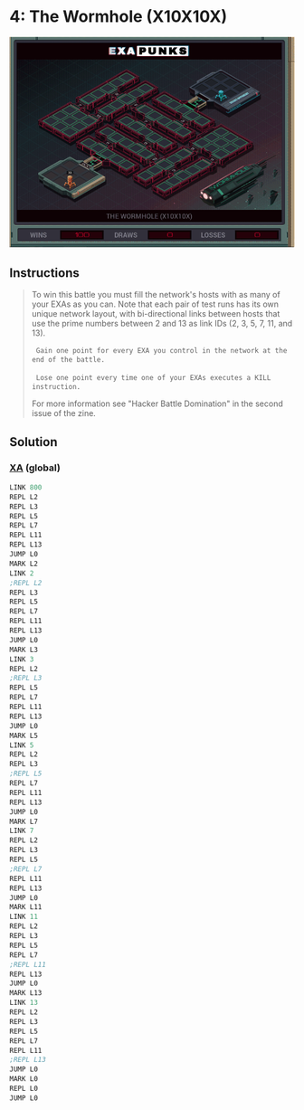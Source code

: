 # 4: The Wormhole (X10X10X)

<div align="center"><img src="EXAPUNKS - The Wormhole (x10x10x, 2023-10-08-00-05-27).gif" /></div>

## Instructions
> To win this battle you must fill the network's hosts with as many of your EXAs as you can. Note that each pair of test runs has its own unique network layout, with bi-directional links between hosts that use the prime numbers between 2 and 13 as link IDs (2, 3, 5, 7, 11, and 13).
> 
>      Gain one point for every EXA you control in the network at the end of the battle.
> 
>      Lose one point every time one of your EXAs executes a KILL instruction.
> 
> For more information see "Hacker Battle Domination" in the second issue of the zine.

## Solution

### [XA](XA.exa) (global)
```asm
LINK 800
REPL L2
REPL L3
REPL L5
REPL L7
REPL L11
REPL L13
JUMP L0
MARK L2
LINK 2
;REPL L2
REPL L3
REPL L5
REPL L7
REPL L11
REPL L13
JUMP L0
MARK L3
LINK 3
REPL L2
;REPL L3
REPL L5
REPL L7
REPL L11
REPL L13
JUMP L0
MARK L5
LINK 5
REPL L2
REPL L3
;REPL L5
REPL L7
REPL L11
REPL L13
JUMP L0
MARK L7
LINK 7
REPL L2
REPL L3
REPL L5
;REPL L7
REPL L11
REPL L13
JUMP L0
MARK L11
LINK 11
REPL L2
REPL L3
REPL L5
REPL L7
;REPL L11
REPL L13
JUMP L0
MARK L13
LINK 13
REPL L2
REPL L3
REPL L5
REPL L7
REPL L11
;REPL L13
JUMP L0
MARK L0
REPL L0
JUMP L0
```

